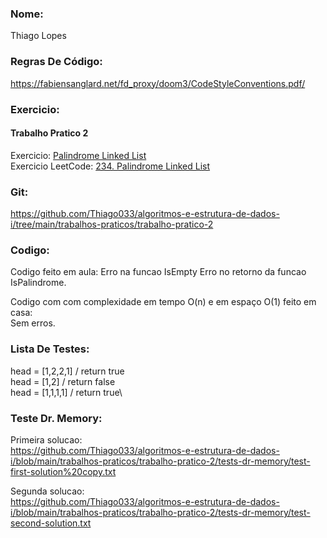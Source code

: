 ### Nome:
Thiago Lopes

### Regras De Código:
https://fabiensanglard.net/fd_proxy/doom3/CodeStyleConventions.pdf/

### Exercicio:
#### Trabalho Pratico 2
Exercicio: [Palindrome Linked List](https://www.dropbox.com/s/f1nnvgx13t0w7kk/t2%20-Palindrome%20Linked%20List.docx?dl=0)\
Exercicio LeetCode: [234. Palindrome Linked List](https://leetcode.com/problems/palindrome-linked-list/)

### Git:
https://github.com/Thiago033/algoritmos-e-estrutura-de-dados-i/tree/main/trabalhos-praticos/trabalho-pratico-2

### Codigo:
Codigo feito em aula:
Erro na funcao IsEmpty
Erro no retorno da funcao IsPalindrome.

Codigo com  com complexidade em tempo O(n) e em espaço O(1) feito em casa:\
Sem erros.

### Lista De Testes:
head = [1,2,2,1] / return true\
head = [1,2]     / return false\
head = [1,1,1,1] / return true\

### Teste Dr. Memory:
Primeira solucao:\
https://github.com/Thiago033/algoritmos-e-estrutura-de-dados-i/blob/main/trabalhos-praticos/trabalho-pratico-2/tests-dr-memory/test-first-solution%20copy.txt

Segunda solucao:\
https://github.com/Thiago033/algoritmos-e-estrutura-de-dados-i/blob/main/trabalhos-praticos/trabalho-pratico-2/tests-dr-memory/test-second-solution.txt
